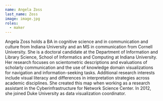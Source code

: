 ```yaml
---
name: Angela Zoss
last_name: Zoss
image: image.jpg
roles:
  - maker
---
```

Angela Zoss holds a BA in cognitive science and in communication and culture from Indiana University and an MS in communication from Cornell University. She is a doctoral candidate at the Department of Information and Library Science, School of Informatics and Computing at Indiana University. Her research focuses on scientometric descriptions and evaluations of scholarly communication and the use of knowledge domain visualizations for navigation and information-seeking tasks. Additional research interests include visual literacy and differences in interpretation strategies across academic disciplines. She created this map when working as a research assistant in the Cyberinfrastructure for Network Science Center. In 2012, she joined Duke University as data visualization coordinator.
